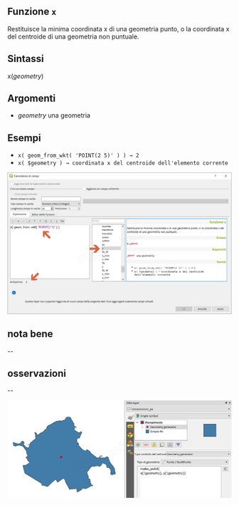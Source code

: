 ## Funzione `x`

Restituisce la minima coordinata x di una geometria punto, o la coordinata x del centroide di una geometria non puntuale.

## Sintassi

x(_geometry_)

## Argomenti

* _geometry_ una geometria

## Esempi

* `x( geom_from_wkt( 'POINT(2 5)' ) ) → 2`
* `x( $geometry ) → coordinata x del centroide dell'elemento corrente`

![](/img/geometria/x/x1.png)

## nota bene

--

## osservazioni

--

![](/img/geometria/x/x2.png)